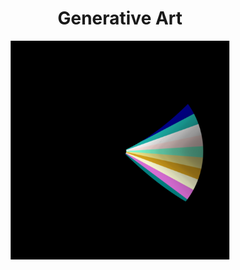 
<h1 align='center'>Generative Art</h1>
<div align="center">
  <img src="output/images/5d08396c-8fbe-4b22-8adc-e739ed065fc8.webp" alt="5d08396c-8fbe-4b22-8adc-e739ed065fc8.webp" width="350">
</div>
